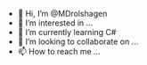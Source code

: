 - 👋 Hi, I’m @MDrolshagen
- 👀 I’m interested in ...
- 🌱 I’m currently learning C#
- 💞️ I’m looking to collaborate on ...
- 📫 How to reach me ...

<!---
MDrolshagen/MDrolshagen is a ✨ special ✨ repository because its `README.md` (this file) appears on your GitHub profile.
You can click the Preview link to take a look at your changes.
--->
